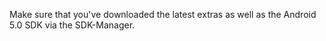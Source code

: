 Make sure that you've downloaded the latest extras as well as the Android 5.0 SDK via the SDK-Manager.
